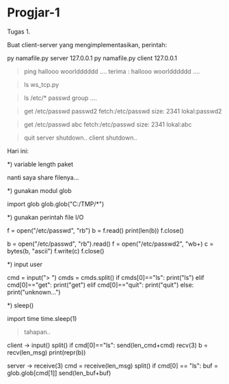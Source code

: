 # Progjar-1

Tugas 1.

Buat client-server yang mengimplementasikan, perintah:

py namafile.py server 127.0.0.1
py namafile.py client 127.0.0.1

> ping hallooo woorldddddd ....
terima : hallooo woorldddddd ....

> ls
ws_tcp.py

> ls /etc/*
passwd
group
....

> get /etc/passwd passwd2
fetch:/etc/passwd size: 2341 lokal:passwd2

> get /etc/passwd abc
fetch:/etc/passwd size: 2341 lokal:abc

> quit
server shutdown..
client shutdown..

Hari ini:

*) variable length paket 
 
nanti saya share filenya...

*) gunakan modul glob

import glob
glob.glob("C:/TMP/*")

*) gunakan perintah file I/O

f = open("/etc/passwd", "rb")
b = f.read()
print(len(b))
f.close()

b = open("/etc/passwd", "rb").read()
f = open("/etc/passwd2", "wb+)
c = bytes(b, "ascii")
f.write(c)
f.close()

*) input user

cmd = input("> ")
cmds = cmds.split()
if cmds[0]=="ls":
    print("ls")
elif cmd[0]=="get":
    print("get")
elif cmd[0]=="quit":
    print("quit")
else:
    print("unknown...")

*) sleep()

import time
time.sleep(1)


> tahapan..

client -> input()
split()
if cmd[0]=="ls":
   send(len_cmd+cmd)
   recv(3)
   b = recv(len_msg)
   print(repr(b))


server ->
   receive(3)
   cmd = receive(len_msg)
   split()
   if cmd[0] == "ls":
       buf = glob.glob[cmd[1]]
       send(len_buf+buf)
   

